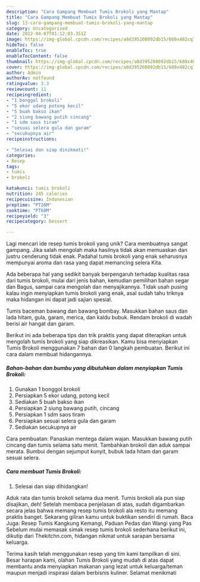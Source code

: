 ```yaml
---
description: "Cara Gampang Membuat Tumis Brokoli yang Mantap"
title: "Cara Gampang Membuat Tumis Brokoli yang Mantap"
slug: 13-cara-gampang-membuat-tumis-brokoli-yang-mantap
category: Uncategorized
date: 2022-04-07T01:12:03.351Z
image: https://img-global.cpcdn.com/recipes/a8d395208092db15/680x482cq70/tumis-brokoli-foto-resep-utama.jpg
hideToc: false
enableToc: true
enableTocContent: false
thumbnail: https://img-global.cpcdn.com/recipes/a8d395208092db15/680x482cq70/tumis-brokoli-foto-resep-utama.jpg
cover: https://img-global.cpcdn.com/recipes/a8d395208092db15/680x482cq70/tumis-brokoli-foto-resep-utama.jpg
author: Admin
authorAv: notfound
ratingvalue: 3.3
reviewcount: 11
recipeingredient:
- "1 bonggol brokoli"
- "5 ekor udang potong kecil"
- "5 buah bakso ikan"
- "2 siung bawang putih cincang"
- "1 sdm saos tiram"
- "sesuai selera gula dan garam"
- "secukupnya air"
recipeinstructions:

- "Selesai dan siap dinikmati!"
categories:
- Resep
tags:
- tumis
- brokoli

katakunci: tumis brokoli 
nutrition: 245 calories
recipecuisine: Indonesian
preptime: "PT26M"
cooktime: "PT60M"
recipeyield: "3"
recipecategory: Dessert

---
```





Lagi mencari ide resep tumis brokoli yang unik? Cara membuatnya sangat gampang. Jika salah mengolah maka hasilnya tidak akan memuaskan dan justru cenderung tidak enak. Padahal tumis brokoli yang enak seharusnya mempunyai aroma dan rasa yang dapat memancing selera Kita.





Ada beberapa hal yang sedikit banyak berpengaruh terhadap kualitas rasa dari tumis brokoli, mulai dari jenis bahan, kemudian pemilihan bahan segar dan Bagus, sampai cara mengolah dan menyajikannya. Tidak usah pusing kalau ingin menyiapkan tumis brokoli yang enak,      asal sudah tahu triknya maka hidangan ini dapat jadi sajian spesial.














Tumis baceman bawang dan bawang bombay. Masukkan bahan saus dan lada hitam, gula, garam, merica, dan kaldu bubuk. Rendam brokoli di wadah berisi air hangat dan garam.






Berikut ini ada beberapa tips dan trik praktis yang dapat diterapkan untuk mengolah tumis brokoli yang siap dikreasikan. Kamu bisa menyiapkan Tumis Brokoli menggunakan 7 bahan dan 0 langkah pembuatan. Berikut ini cara dalam membuat hidangannya.

<!--inarticleads1-->

##### Bahan-bahan dan bumbu yang dibutuhkan dalam menyiapkan Tumis Brokoli:

1. Gunakan 1 bonggol brokoli
1. Persiapkan 5 ekor udang, potong kecil
1. Sediakan 5 buah bakso ikan
1. Persiapkan 2 siung bawang putih, cincang
1. Persiapkan 1 sdm saos tiram
1. Persiapkan sesuai selera gula dan garam
1. Sediakan secukupnya air


Cara pembuatan: Panaskan mentega dalam wajan. Masukkan bawang putih cincang dan tumis selama satu menit. Tambahkan brokoli dan aduk sampai merata. Bumbui dengan sejumput kunyit, bubuk lada hitam dan garam sesuai selera. 

<!--inarticleads2-->

##### Cara membuat Tumis Brokoli:


1. Selesai dan siap dihidangkan!

Aduk rata dan tumis brokoli selama dua menit. Tumis brokoli ala pun siap disajikan, deh! Setelah membaca penjelasan di atas, sudah digambarkan secara jelas bahwa memang resep tumis brokoli ala resto itu memang praktis banget. Sekarang giliran kamu untuk buktikan sendiri di rumah. Baca Juga: Resep Tumis Kangkung Kemangi, Paduan Pedas dan Wangi yang Pas Sebelum mulai memasak simak resep tumis brokoli sederhana berikut ini, dikutip dari Thekitchn.com, hidangan nikmat untuk sarapan bersama keluarga. 

Terima kasih telah menggunakan resep yang tim kami tampilkan di sini. Besar harapan kami, olahan Tumis Brokoli yang mudah di atas dapat membantu anda menyiapkan makanan yang lezat untuk keluarga/teman maupun menjadi inspirasi dalam berbisnis kuliner. Selamat menikmati
